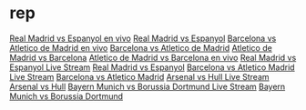rep
===

<a href="https://docs.google.com/drawings/d/1RDWGGxH_4_x4GjRw5vV4kn5XrYynaJxiu31spONQNgQ/preview">Real Madrid vs Espanyol en vivo</a> <a href="https://docs.google.com/drawings/d/1RDWGGxH_4_x4GjRw5vV4kn5XrYynaJxiu31spONQNgQ/preview">Real Madrid vs Espanyol</a> <a href="https://docs.google.com/drawings/d/1wNK-tQHSCW0a1v4EYPzUbY1n_brEVVfD2q4oNw_7IMg/preview">Barcelona vs Atletico de Madrid en vivo</a> <a href="https://docs.google.com/drawings/d/1wNK-tQHSCW0a1v4EYPzUbY1n_brEVVfD2q4oNw_7IMg/preview">Barcelona vs Atletico de Madrid</a> <a href="https://docs.google.com/spreadsheets/d/1hS87ys9IvSw5xpItt1_S6oDCdvyQxjfgIdSOxRwxkCs/preview/sheet?gid=0">Atletico de Madrid vs Barcelona</a> <a href="https://docs.google.com/spreadsheets/d/1hS87ys9IvSw5xpItt1_S6oDCdvyQxjfgIdSOxRwxkCs/preview/sheet?gid=0">Atletico de Madrid vs Barcelona en vivo</a> <a href="https://docs.google.com/spreadsheets/d/1x-RPUr_elUbUSGq483Wd5y7AgS-23wDg0hSc_Cbo7OY/preview/sheet?gid=0">Real Madrid vs Espanyol Live Stream</a> <a href="https://docs.google.com/spreadsheets/d/1x-RPUr_elUbUSGq483Wd5y7AgS-23wDg0hSc_Cbo7OY/preview/sheet?gid=0">Real Madrid vs Espanyol</a> <a href="https://docs.google.com/spreadsheets/d/1mvPhOkslzhYa-I-HaCL1FiTD05nhU1xvOnVnqqA_GAI/preview/sheet?gid=0">Barcelona vs Atletico Madrid Live Stream</a> <a href="https://docs.google.com/spreadsheets/d/1mvPhOkslzhYa-I-HaCL1FiTD05nhU1xvOnVnqqA_GAI/preview/sheet?gid=0">Barcelona vs Atletico Madrid</a> <a href="https://docs.google.com/spreadsheets/d/1T6QbTEba04kQ-_lHaUxYi3e01LQbPKlR5ukjOERfZCM/preview/sheet?gid=0">Arsenal vs Hull Live Stream</a> <a href="https://docs.google.com/spreadsheets/d/1T6QbTEba04kQ-_lHaUxYi3e01LQbPKlR5ukjOERfZCM/preview/sheet?gid=0">Arsenal vs Hull</a> <a href="https://docs.google.com/spreadsheets/d/12kMJd35gkmBAEXbxs3n8CgLFTelQgeEhmIEFTF9XCSY/preview/sheet?gid=0">Bayern Munich vs Borussia Dortmund Live Stream</a> <a href="https://docs.google.com/spreadsheets/d/12kMJd35gkmBAEXbxs3n8CgLFTelQgeEhmIEFTF9XCSY/preview/sheet?gid=0">Bayern Munich vs Borussia Dortmund</a>

